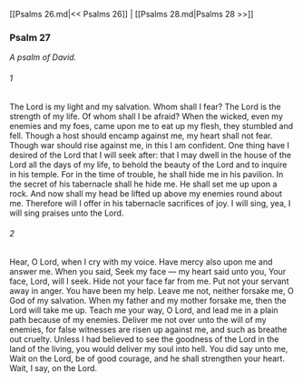 [[Psalms 26.md|<< Psalms 26]]  |  [[Psalms 28.md|Psalms 28 >>]]

### Psalm 27

*A psalm of David.*

###### 1
The Lord is my light and my salvation. Whom shall I fear? The Lord is the strength of my life. Of whom shall I be afraid? When the wicked, even my enemies and my foes, came upon me to eat up my flesh, they stumbled and fell. Though a host should encamp against me, my heart shall not fear. Though war should rise against me, in this I am confident. One thing have I desired of the Lord that I will seek after: that I may dwell in the house of the Lord all the days of my life, to behold the beauty of the Lord and to inquire in his temple. For in the time of trouble, he shall hide me in his pavilion. In the secret of his tabernacle shall he hide me. He shall set me up upon a rock. And now shall my head be lifted up above my enemies round about me. Therefore will I offer in his tabernacle sacrifices of joy. I will sing, yea, I will sing praises unto the Lord.

###### 2
Hear, O Lord, when I cry with my voice. Have mercy also upon me and answer me. When you said, Seek my face — my heart said unto you, Your face, Lord, will I seek. Hide not your face far from me. Put not your servant away in anger. You have been my help. Leave me not, neither forsake me, O God of my salvation. When my father and my mother forsake me, then the Lord will take me up. Teach me your way, O Lord, and lead me in a plain path because of my enemies. Deliver me not over unto the will of my enemies, for false witnesses are risen up against me, and such as breathe out cruelty. Unless I had believed to see the goodness of the Lord in the land of the living, you would deliver my soul into hell. You did say unto me, Wait on the Lord, be of good courage, and he shall strengthen your heart. Wait, I say, on the Lord.